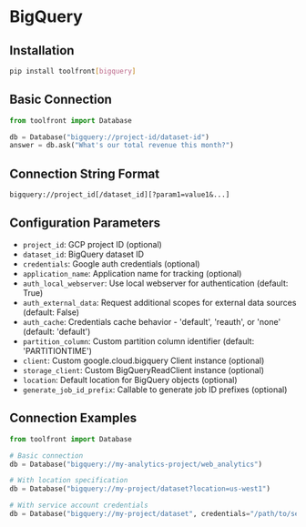 # BigQuery

## Installation

```bash
pip install toolfront[bigquery]
```

## Basic Connection

```python
from toolfront import Database

db = Database("bigquery://project-id/dataset-id")
answer = db.ask("What's our total revenue this month?")
```

## Connection String Format

```
bigquery://project_id[/dataset_id][?param1=value1&...]
```

## Configuration Parameters

- `project_id`: GCP project ID (optional)
- `dataset_id`: BigQuery dataset ID
- `credentials`: Google auth credentials (optional)
- `application_name`: Application name for tracking (optional)
- `auth_local_webserver`: Use local webserver for authentication (default: True)
- `auth_external_data`: Request additional scopes for external data sources (default: False)
- `auth_cache`: Credentials cache behavior - 'default', 'reauth', or 'none' (default: 'default')
- `partition_column`: Custom partition column identifier (default: 'PARTITIONTIME')
- `client`: Custom google.cloud.bigquery Client instance (optional)
- `storage_client`: Custom BigQueryReadClient instance (optional)
- `location`: Default location for BigQuery objects (optional)
- `generate_job_id_prefix`: Callable to generate job ID prefixes (optional)

## Connection Examples

```python
from toolfront import Database

# Basic connection
db = Database("bigquery://my-analytics-project/web_analytics")

# With location specification
db = Database("bigquery://my-project/dataset?location=us-west1")

# With service account credentials
db = Database("bigquery://my-project/dataset", credentials="/path/to/service-account.json")
```